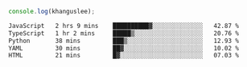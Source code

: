```js
console.log(khanguslee);
```

<!--START_SECTION:waka-->

```txt
JavaScript   2 hrs 9 mins    ██████████▓░░░░░░░░░░░░░░   42.87 %
TypeScript   1 hr 2 mins     █████▒░░░░░░░░░░░░░░░░░░░   20.76 %
Python       38 mins         ███▒░░░░░░░░░░░░░░░░░░░░░   12.93 %
YAML         30 mins         ██▓░░░░░░░░░░░░░░░░░░░░░░   10.02 %
HTML         21 mins         █▓░░░░░░░░░░░░░░░░░░░░░░░   07.03 %
```

<!--END_SECTION:waka-->

<!--
**khanguslee/khanguslee** is a ✨ _special_ ✨ repository because its `README.md` (this file) appears on your GitHub profile.

Here are some ideas to get you started:

- 🔭 I’m currently working on ...
- 🌱 I’m currently learning ...
- 👯 I’m looking to collaborate on ...
- 🤔 I’m looking for help with ...
- 💬 Ask me about ...
- 📫 How to reach me: ...
- 😄 Pronouns: ...
- ⚡ Fun fact: ...
-->

